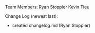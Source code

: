 Team Members:
Ryan Stoppler
Kevin Tieu










Change Log (newest last):
- created changelog.md (Ryan Stoppler)
